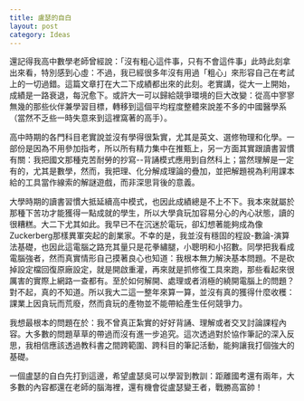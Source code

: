 ```yaml
---
title: 盧瑟的自白
layout: post
category: Ideas
---
```

還記得我高中數學老師曾經說：「沒有粗心這件事，只有不會這件事」此時此刻拿出來看，特別感到心虛：不過，我已經很多年沒有用過「粗心」來形容自己在考試上的一切過錯。這篇文章打在大二下成績都出來的此刻。老實講，從大一上開始，成績是一路衰退，每況愈下。或許大一可以歸給競爭環境的巨大改變：從高中寥寥無幾的那些伙伴兼學習目標，轉移到這個平均程度整體來說差不多的中國醫學系（當然不乏些一時失意來到這裡窩著的高手）。

高中時期的各門科目老實說並沒有學得很紮實，尤其是英文、選修物理和化學。一部份是因為不用參加指考，所以所有精力集中在推甄上，另一方面其實跟讀書習慣有關：我把國文那種克苦耐勞的抄寫--背誦模式應用到自然科上；當然理解是一定有的，尤其是數學，然而，我把理、化分解成理論的疊加，並把解題視為利用課本給的工具當作線索的解謎遊戲，而非深思背後的意義。

大學時期的讀書習慣大抵延續高中模式，也因此成績總是不上不下。我本來就屬於那種下苦功才能獲得一點成就的學生，所以大學貪玩加容易分心的內心狀態，讀的很糟糕。大二下尤其如此。我早已不在沉迷於電玩，卻幻想著能夠成為像Zuckerberg那樣異軍突起的創業家。不幸的是，我並沒有穩固的程設-數論-演算法基礎，也因此這電腦之路充其量只是花拳繡腿，小聰明和小招數。同學把我看成電腦強者，然而真實情形自己摸著良心也知道：我根本無力解決基本問題。不是砍掉設定檔回復原廠設定，就是開啟重灌，再來就是抓修復工具來跑，那些看起來很厲害的實際上網路一查都有。至於如何解開、處理或者消極的繞開電腦上的問題？對不起，真的不知道。所以我大二這一整年來算一算，並沒有真的獲得什麼收穫：課業上因貪玩而荒廢，然而貪玩的產物並不能帶給產生任何競爭力。

我想最根本的問題在於：我不曾真正紮實的好好背誦、理解或者交叉討論課程內容。大多數的問題草草的帶過而沒有進一步追究。這次透過對於協作筆記的深入反思，我相信應該透過教科書之間跨範圍、跨科目的筆記活動，能夠讓我打個強大的基礎。

一個盧瑟的自白先打到這邊，希望盧瑟吳可以學習到教訓：距離國考還有兩年，大多數的內容都還在老師的腦海裡，還有機會從盧瑟變王者，戰勝高富帥！
